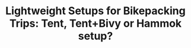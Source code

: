 ---
layout: community
category: community
title: "Lightweight Setups for Bikepacking Trips:  Tent, Tent+Bivy or Hammok setup?"
description: "Lightweight setup: Tent, tent+bivy or hammok setup? Finally I'm looking for lightweight and compact setup for my house in hiking/bikepacking trips. Setup should be no more then 1.5 KG in weight in total and should be compact."
isTopLevel: false
isSingleLevel: false
isArticle: false
datePublished: 2022-06-14 07:24:00 +0300
dateModified: 2022-06-14 07:24:00 +0300
published: false
---